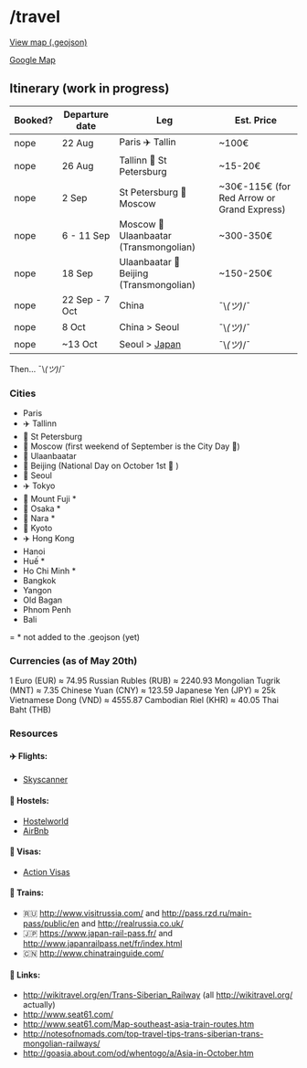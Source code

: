 # /travel

[View map (.geojson)](https://github.com/jeremybenaim/travel/blob/master/cities.geojson)

[Google Map](https://www.google.com/maps/d/u/1/edit?mid=1bnooPmMNt33NSRK2YAVpEtV_uGA)

## Itinerary (work in progress)

Booked? | Departure date  | Leg                                                         | Est. Price
--------|----------------|--------------------------------------------------------------|-------------
 nope   | 22 Aug         | Paris :airplane: Tallin                                      |  ~100€
 nope   | 26 Aug         | Tallinn :train: St Petersburg                                |  ~15-20€
 nope   | 2 Sep          | St Petersburg :train: Moscow                                 |  ~30€-115€ (for Red Arrow or Grand Express)
 nope   | 6 - 11 Sep     | Moscow :train: Ulaanbaatar (Transmongolian)                   |  ~300-350€
 nope   | 18 Sep         | Ulaanbaatar :train: Beijing (Transmongolian)                 |  ~150-250€
 nope   | 22 Sep - 7 Oct | China                                                        | ¯\\_(ツ)_/¯
 nope   | 8 Oct          | China > Seoul                                                | ¯\\_(ツ)_/¯
 nope   | ~13 Oct        | Seoul > [Japan](https://www.youtube.com/watch?v=GKrqDzljhc0) | ¯\\_(ツ)_/¯
 
 Then… ¯\\_(ツ)_/¯

### Cities

-  Paris
-  :airplane: Tallinn
-  :train: St Petersburg
-  :train: Moscow  (first weekend of September is the City Day :tada:)
-  :mountain_railway: Ulaanbaatar
-  :mountain_railway: Beijing (National Day on October 1st :tada: )
-  :ship: Seoul
-  :airplane: Tokyo
-  :bullettrain_side: Mount Fuji *
-  :bullettrain_side: Osaka *
-  :bullettrain_side: Nara *
-  :bullettrain_side: Kyoto
-  :airplane: Hong Kong
-  Hanoi
-  Huế *
-  Ho Chi Minh *
-  Bangkok
-  Yangon
-  Old Bagan
-  Phnom Penh
-  Bali

= * not added to the .geojson (yet)

### Currencies (as of May 20th)
1 Euro (EUR) ≈ 74.95 Russian Rubles (RUB) ≈ 2240.93 Mongolian Tugrik (MNT) ≈ 7.35 Chinese Yuan (CNY) ≈ 123.59 Japanese Yen (JPY) ≈ 25k Vietnamese Dong (VND) ≈ 4555.87 Cambodian Riel (KHR) ≈ 40.05 Thai Baht (THB)

### Resources

#### :airplane: Flights:
- [Skyscanner](http://skyscanner.com)

#### :hotel: Hostels:
- [Hostelworld](http://www.hostelworld.com)
- [AirBnb](https://www.airbnb.com/)

#### :page_facing_up: Visas:
- [Action Visas](http://action-visas.com)

#### :train: Trains:
- :ru: http://www.visitrussia.com/ and http://pass.rzd.ru/main-pass/public/en and http://realrussia.co.uk/
- :jp: https://www.japan-rail-pass.fr/ and http://www.japanrailpass.net/fr/index.html
- :cn: http://www.chinatrainguide.com/

#### :paperclip: Links:
- http://wikitravel.org/en/Trans-Siberian_Railway (all http://wikitravel.org/ actually)
- http://www.seat61.com/
- http://www.seat61.com/Map-southeast-asia-train-routes.htm
- http://notesofnomads.com/top-travel-tips-trans-siberian-trans-mongolian-railways/
- http://goasia.about.com/od/whentogo/a/Asia-in-October.htm
